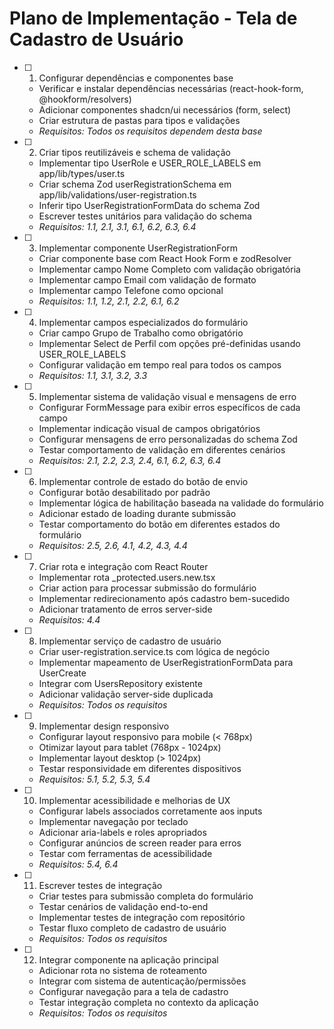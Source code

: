 # Plano de Implementação - Tela de Cadastro de Usuário

- [ ] 1. Configurar dependências e componentes base

  - Verificar e instalar dependências necessárias (react-hook-form, @hookform/resolvers)
  - Adicionar componentes shadcn/ui necessários (form, select)
  - Criar estrutura de pastas para tipos e validações
  - _Requisitos: Todos os requisitos dependem desta base_

- [ ] 2. Criar tipos reutilizáveis e schema de validação

  - Implementar tipo UserRole e USER_ROLE_LABELS em app/lib/types/user.ts
  - Criar schema Zod userRegistrationSchema em app/lib/validations/user-registration.ts
  - Inferir tipo UserRegistrationFormData do schema Zod
  - Escrever testes unitários para validação do schema
  - _Requisitos: 1.1, 2.1, 3.1, 6.1, 6.2, 6.3, 6.4_

- [ ] 3. Implementar componente UserRegistrationForm

  - Criar componente base com React Hook Form e zodResolver
  - Implementar campo Nome Completo com validação obrigatória
  - Implementar campo Email com validação de formato
  - Implementar campo Telefone como opcional
  - _Requisitos: 1.1, 1.2, 2.1, 2.2, 6.1, 6.2_

- [ ] 4. Implementar campos especializados do formulário

  - Criar campo Grupo de Trabalho como obrigatório
  - Implementar Select de Perfil com opções pré-definidas usando USER_ROLE_LABELS
  - Configurar validação em tempo real para todos os campos
  - _Requisitos: 1.1, 3.1, 3.2, 3.3_

- [ ] 5. Implementar sistema de validação visual e mensagens de erro

  - Configurar FormMessage para exibir erros específicos de cada campo
  - Implementar indicação visual de campos obrigatórios
  - Configurar mensagens de erro personalizadas do schema Zod
  - Testar comportamento de validação em diferentes cenários
  - _Requisitos: 2.1, 2.2, 2.3, 2.4, 6.1, 6.2, 6.3, 6.4_

- [ ] 6. Implementar controle de estado do botão de envio

  - Configurar botão desabilitado por padrão
  - Implementar lógica de habilitação baseada na validade do formulário
  - Adicionar estado de loading durante submissão
  - Testar comportamento do botão em diferentes estados do formulário
  - _Requisitos: 2.5, 2.6, 4.1, 4.2, 4.3, 4.4_

- [ ] 7. Criar rota e integração com React Router

  - Implementar rota \_protected.users.new.tsx
  - Criar action para processar submissão do formulário
  - Implementar redirecionamento após cadastro bem-sucedido
  - Adicionar tratamento de erros server-side
  - _Requisitos: 4.4_

- [ ] 8. Implementar serviço de cadastro de usuário

  - Criar user-registration.service.ts com lógica de negócio
  - Implementar mapeamento de UserRegistrationFormData para UserCreate
  - Integrar com UsersRepository existente
  - Adicionar validação server-side duplicada
  - _Requisitos: Todos os requisitos_

- [ ] 9. Implementar design responsivo

  - Configurar layout responsivo para mobile (< 768px)
  - Otimizar layout para tablet (768px - 1024px)
  - Implementar layout desktop (> 1024px)
  - Testar responsividade em diferentes dispositivos
  - _Requisitos: 5.1, 5.2, 5.3, 5.4_

- [ ] 10. Implementar acessibilidade e melhorias de UX

  - Configurar labels associados corretamente aos inputs
  - Implementar navegação por teclado
  - Adicionar aria-labels e roles apropriados
  - Configurar anúncios de screen reader para erros
  - Testar com ferramentas de acessibilidade
  - _Requisitos: 5.4, 6.4_

- [ ] 11. Escrever testes de integração

  - Criar testes para submissão completa do formulário
  - Testar cenários de validação end-to-end
  - Implementar testes de integração com repositório
  - Testar fluxo completo de cadastro de usuário
  - _Requisitos: Todos os requisitos_

- [ ] 12. Integrar componente na aplicação principal
  - Adicionar rota no sistema de roteamento
  - Integrar com sistema de autenticação/permissões
  - Configurar navegação para a tela de cadastro
  - Testar integração completa no contexto da aplicação
  - _Requisitos: Todos os requisitos_
